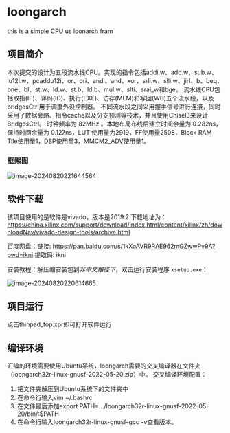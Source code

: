 # loongarch
this is a simple CPU us loonarch fram

## 项目简介

本次提交的设计为五段流水线CPU。实现的指令包括addi.w、add.w、sub.w、lu12i.w、pcaddu12i、or、ori、andi、and、xor、srli.w、slli.w、jirl、b、beq、bne、bl、st.w、ld.w、st.b、ld.b、mul.w、slti、srai_w和bge。 流水线CPU包括取指(IF)、译码(ID)、执行(EXE)、访存(MEM)和写回(WB)五个流水段，以及bridgesCtrl用于调度外设控制器。 
不同流水段之间采用握手信号进行连接，同时采用了数据旁路、指令cache以及分支预测等技术，并且使用Chisel3来设计BridgesCtrl。 时钟频率为 82MHz 。本地布局布线后建立时间余量为 0.282ns，保持时间余量为 0.127ns，LUT 使用量为2919，FF使用量2508，Block RAM Tile使用量1，DSP使用量3，MMCM2_ADV使用量1。

### 框架图

![image-20240820221644564](C:\Users\Lenovo\AppData\Roaming\Typora\typora-user-images\image-20240820221644564.png)

## 软件下载

该项目使用的是软件是vivado，版本是2019.2
下载地址为：https://china.xilinx.com/support/download/index.html/content/xilinx/zh/downloadNav/vivado-design-tools/archive.html

百度网盘：链接: https://pan.baidu.com/s/1kXoAVR9RAE962mGZwwPv9A?pwd=ikni 提取码: ikni 

安装教程：解压缩安装包到*非中文路径下*，双击运行安装程序 `xsetup.exe`：

![image-20240820220614665](C:\Users\Lenovo\AppData\Roaming\Typora\typora-user-images\image-20240820220614665.png)

## 项目运行

点击thinpad_top.xpr即可打开软件运行

## 编译环境

汇编的环境需要使用Ubuntu系统，loongarch需要的交叉编译器在文件夹（loongarch32r-linux-gnusf-2022-05-20.zip）中。
交叉编译环境配置：

1. 把文件夹解压到Ubuntu系统下的文件夹中
2. 在命令行输入vim ~/.bashrc
3. 在文件最后添加export PATH=.../loongarch32r-linux-gnusf-2022-05-20/bin/:$PATH
4. 在命令行输入loongarch32r-linux-gnusf-gcc -v查看版本。

